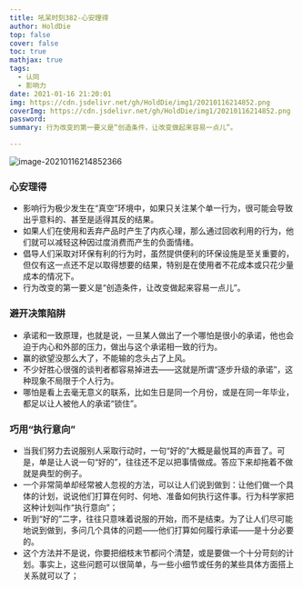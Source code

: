 ```yaml
---
title: 吼呆时刻382-心安理得
author: HoldDie
top: false
cover: false
toc: true
mathjax: true
tags:
  - 认同
  - 影响力
date: 2021-01-16 21:20:01
img: https://cdn.jsdelivr.net/gh/HoldDie/img1/20210116214852.png
coverImg: https://cdn.jsdelivr.net/gh/HoldDie/img1/20210116214852.png
password:
summary: 行为改变的第一要义是“创造条件，让改变做起来容易一点儿”。

---
```


![image-20210116214852366](https://cdn.jsdelivr.net/gh/HoldDie/img1/20210116214852.png)

### 心安理得

- 影响行为极少发生在“真空”环境中，如果只关注某个单一行为，很可能会导致出乎意料的、甚至是适得其反的结果。
- 如果人们在使用和丢弃产品时产生了内疚心理，那么通过回收利用的行为，他们就可以减轻这种因过度消费而产生的负面情绪。
- 倡导人们采取对环保有利的行为时，虽然提供便利的环保设施是至关重要的，但仅有这一点还不足以取得想要的结果，特别是在使用者不花成本或只花少量成本的情况下。
- 行为改变的第一要义是“创造条件，让改变做起来容易一点儿”。

### 避开决策陷阱

- 承诺和一致原理，也就是说，一旦某人做出了一个哪怕是很小的承诺，他也会迫于内心和外部的压力，做出与这个承诺相一致的行为。
- 赢的欲望没那么大了，不能输的念头占了上风。
- 不少好胜心很强的谈判者都容易掉进去——这就是所谓“逐步升级的承诺”，这种现象不局限于个人行为。
- 哪怕是看上去毫无意义的联系，比如生日是同一个月份，或是在同一年毕业，都足以让人被他人的承诺“锁住”。

### 巧用“执行意向”

- 当我们努力去说服别人采取行动时，一句“好的”大概是最悦耳的声音了。可是，单是让人说一句“好的”，往往还不足以把事情做成。答应下来却拖着不做就是典型的例子。
- 一个非常简单却经常被人忽视的方法，可以让人们说到做到：让他们做一个具体的计划，说说他们打算在何时、何地、准备如何执行这件事。行为科学家把这种计划叫作“执行意向”；
- 听到“好的”二字，往往只意味着说服的开始，而不是结束。为了让人们尽可能地说到做到，多问几个具体的问题——他们打算如何履行承诺——是十分必要的。
- 这个方法并不是说，你要把细枝末节都问个清楚，或是要做一个十分苛刻的计划。事实上，这些问题可以很简单，与一些小细节或任务的某些具体方面搭上关系就可以了；